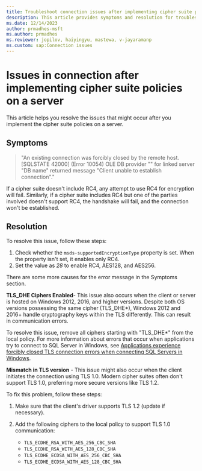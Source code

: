 ```yaml
---
title: Troubleshoot connection issues after implementing cipher suite policies
description: This article provides symptoms and resolution for troubleshooting issues in connection that occur when implementing cipher suite policies.
ms.date: 12/14/2023
author: prmadhes-msft
ms.author: prmadhes
ms.reviewer: jopilov, haiyingyu, mastewa, v-jayaramanp
ms.custom: sap:Connection issues
---
```


# Issues in connection after implementing cipher suite policies on a server

This article helps you resolve the issues that might occur after you implement the cipher suite policies on a server.

## Symptoms

> "An existing connection was forcibly closed by the remote host. [SQLSTATE 42000] (Error 10054) OLE DB provider "" for linked server "DB name" returned message "Client unable to establish connection"."

If a cipher suite doesn't include RC4, any attempt to use RC4 for encryption will fail. Similarly, if a cipher suite includes RC4 but one of the parties involved doesn't support RC4, the handshake will fail, and the connection won't be established.

## Resolution

To resolve this issue, follow these steps:

1. Check whether the `msds-supportedEncryptionType` property is set.
   When the property isn't set, it enables only RC4.
1. Set the value as *28* to enable RC4, AES128, and AES256.

There are some more causes for the error message in the Symptoms section.

**TLS_DHE Ciphers Enabled**- This issue also occurs when the client or server is hosted on Windows 2012, 2016, and higher versions. Despite both OS versions possessing the same cipher (TLS_DHE*), Windows 2012 and 2016+ handle cryptography keys within the TLS differently. This can result in communication errors.

To resolve this issue, remove all ciphers starting with "TLS_DHE*" from the local policy. For more information about errors that occur when applications try to connect to SQL Server in Windows, see [Applications experience forcibly closed TLS connection errors when connecting SQL Servers in Windows](../../../windows-server/identity/apps-forcibly-closed-tls-connection-errors.md).

**Mismatch in TLS version** - This issue might also occur when the client initiates the connection using TLS 1.0. Modern cipher suites often don't support TLS 1.0, preferring more secure versions like TLS 1.2.

To fix this problem, follow these steps:

1. Make sure that the client's driver supports TLS 1.2 (update if necessary).

1. Add the following ciphers to the local policy to support TLS 1.0 communication:

   - `TLS_ECDHE_RSA_WITH_AES_256_CBC_SHA`
   - `TLS_ECDHE_RSA_WITH_AES_128_CBC_SHA`
   - `TLS_ECDHE_ECDSA_WITH_AES_256_CBC_SHA`
   - `TLS_ECDHE_ECDSA_WITH_AES_128_CBC_SHA`
